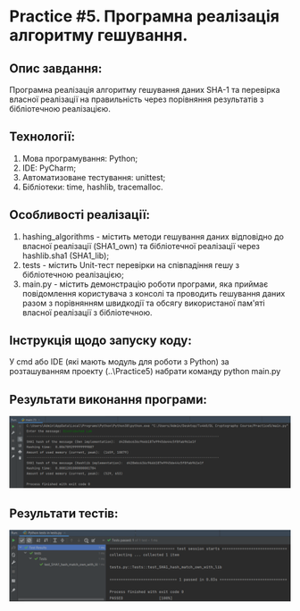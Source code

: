 # Practice #5. Програмна реалізація алгоритму гешування.

## Опис завдання:  
Програмна реалізація алгоритму гешування даних SHA-1 та перевірка власної реалізації на правильність через порівняння результатів з бібліотечною реалізацією.    

## Технології:   
1. Мова програмування: Python;
2. IDE: PyCharm;
3. Автоматизоване тестування: unittest;  
4. Бібліотеки: time, hashlib, tracemalloc.    

## Особливості реалізації:
1. hashing_algorithms - містить методи гешування даних відповідно до власної реалізації (SHA1_own) та бібліотечної реалізації через hashlib.sha1 (SHA1_lib);  
2. tests - містить Unit-тест перевірки на співпадіння гешу з бібліотечною реалізацією;
3. main.py - містить демонстрацію роботи програми, яка приймає повідомлення користувача з консолі та проводить гешування даних разом з порівнянням швидкодії та обсягу використаної пам'яті власної реалізації з бібліотечною.    


## Інструкція щодо запуску коду:  
У cmd або IDE (які мають модуль для роботи з Python) за розташуванням проекту (..\Practice5) набрати команду python main.py  

## Результати виконання програми:  
![Image text](https://github.com/tu4k0/DL-Cryptography-Course/blob/master/Practice5/images/main_screenshot.png)

## Результати тестів:  
![Image text](https://github.com/tu4k0/DL-Cryptography-Course/blob/master/Practice5/images/test_screenshot.png)
